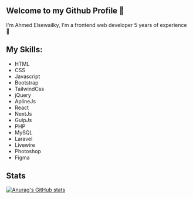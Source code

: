 ## Welcome to my Github Profile 👋 

I'm Ahmed Elsewailky, I'm a frontend web developer 5 years of experience 🎉

## My Skills:
* HTML
* CSS
* Javascript
* Bootstrap
* TailwindCss
* jQuery
* AplineJs
* React
* NextJs
* GulpJs
* PHP
* MySQL
* Laravel
* Livewire
* Photoshop
* Figma

## Stats
[![Anurag's GitHub stats](https://github-readme-stats.vercel.app/api?username=ahmedelsewailky)](https://github.com/ahmedelsewailky/github-readme-stats)
